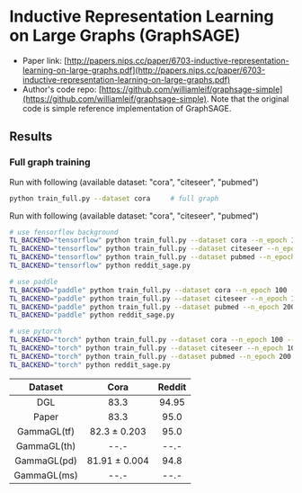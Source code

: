 Inductive Representation Learning on Large Graphs (GraphSAGE)
============

- Paper link: [http://papers.nips.cc/paper/6703-inductive-representation-learning-on-large-graphs.pdf](http://papers.nips.cc/paper/6703-inductive-representation-learning-on-large-graphs.pdf)
- Author's code repo: [https://github.com/williamleif/graphsage-simple](https://github.com/williamleif/graphsage-simple). Note that the original code is 
simple reference implementation of GraphSAGE.


Results
-------

### Full graph training

Run with following (available dataset: "cora", "citeseer", "pubmed")
```bash
python train_full.py --dataset cora     # full graph
```

Run with following (available dataset: "cora", "citeseer", "pubmed")
```bash
# use fensorflow background
TL_BACKEND="tensorflow" python train_full.py --dataset cora --n_epoch 100 --lr 0.001 --hidden_dim 512
TL_BACKEND="tensorflow" python train_full.py --dataset citeseer --n_epoch 100 --lr 0.001 --hidden_dim 512 
TL_BACKEND="tensorflow" python train_full.py --dataset pubmed --n_epoch 200 --lr 0.01 --hidden_dim 16
TL_BACKEND="tensorflow" python reddit_sage.py 
```
```bash
# use paddle
TL_BACKEND="paddle" python train_full.py --dataset cora --n_epoch 100 --lr 0.001 --hidden_dim 512
TL_BACKEND="paddle" python train_full.py --dataset citeseer --n_epoch 100 --lr 0.001 --hidden_dim 512 
TL_BACKEND="paddle" python train_full.py --dataset pubmed --n_epoch 200 --lr 0.01 --hidden_dim 16
TL_BACKEND="paddle" python reddit_sage.py 
```
```bash
# use pytorch
TL_BACKEND="torch" python train_full.py --dataset cora --n_epoch 100 --lr 0.001 --hidden_dim 512
TL_BACKEND="torch" python train_full.py --dataset citeseer --n_epoch 100 --lr 0.001 --hidden_dim 512 
TL_BACKEND="torch" python train_full.py --dataset pubmed --n_epoch 200 --lr 0.01 --hidden_dim 16
TL_BACKEND="torch" python reddit_sage.py 
```


|      Dataset      |        Cora       | Reddit |
| :---------------: |:----------------: | :----: |
|        DGL        |        83.3       | 94.95  |
|       Paper       |        83.3       | 95.0   |
|     GammaGL(tf)   |    82.3 ± 0.203   |  95.0  |
|     GammaGL(th)   | --.-              | --.-   |
|     GammaGL(pd)   |    81.91 ± 0.004  | 94.8   |
|     GammaGL(ms)   |      --.-         |  --.-  |
